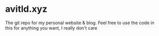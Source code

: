 # avitld.xyz
The git repo for my personal website & blog.
Feel free to use the code in this for anything you want, I really don't care
